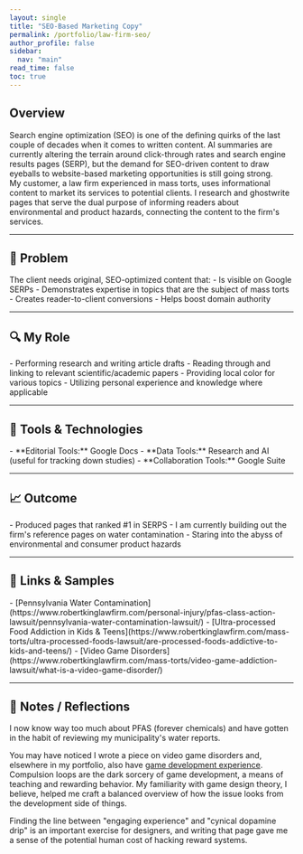 ```yaml
---
layout: single
title: "SEO-Based Marketing Copy"
permalink: /portfolio/law-firm-seo/
author_profile: false
sidebar:
  nav: "main"
read_time: false
toc: true
---
```


<h2 class="section-header">Overview  </h2>
Search engine optimization (SEO) is one of the defining quirks of the last couple of decades when it comes to written content. AI summaries are currently altering the terrain around click-through rates and search engine results pages (SERP), but the demand for SEO-driven content to draw eyeballs to website-based marketing opportunities is still going strong. 

<div class="callout-block">
My customer, a law firm experienced in mass torts, uses informational content to market its services to potential clients. I research and ghostwrite pages that serve the dual purpose of informing readers about environmental and product hazards, connecting the content to the firm's services. 
</div>

---

<h2 class="section-header"> 🧠 Problem </h2>
The client needs original, SEO-optimized content that:
- Is visible on Google SERPs
- Demonstrates expertise in topics that are the subject of mass torts
- Creates reader-to-client conversions
- Helps boost domain authority

---

<h2 class="section-header">🔍 My Role  </h2>
- Performing research and writing article drafts  
- Reading through and linking to relevant scientific/academic papers
- Providing local color for various topics
- Utilizing personal experience and knowledge where applicable

---

<h2 class="section-header"> 🔧 Tools & Technologies  </h2>
- **Editorial Tools:** Google Docs
- **Data Tools:** Research and AI (useful for tracking down studies)
- **Collaboration Tools:** Google Suite

---

<h2 class="section-header"> 📈 Outcome </h2>
- Produced pages that ranked #1 in SERPS
- I am currently building out the firm's reference pages on water contamination
- Staring into the abyss of environmental and consumer product hazards

---

<h2 class="section-header"> 📎 Links & Samples </h2>
- [Pennsylvania Water Contamination](https://www.robertkinglawfirm.com/personal-injury/pfas-class-action-lawsuit/pennsylvania-water-contamination-lawsuit/)  
- [Ultra-processed Food Addiction in Kids & Teens](https://www.robertkinglawfirm.com/mass-torts/ultra-processed-foods-lawsuit/are-processed-foods-addictive-to-kids-and-teens/)
- [Video Game Disorders](https://www.robertkinglawfirm.com/mass-torts/video-game-addiction-lawsuit/what-is-a-video-game-disorder/)

---

## 💬 Notes / Reflections
I now know way too much about PFAS (forever chemicals) and have gotten in the habit of reviewing my municipality's water reports. 

You may have noticed I wrote a piece on video game disorders and, elsewhere in my portfolio, also have [game development experience](/game-design). Compulsion loops are the dark sorcery of game development, a means of teaching and rewarding behavior. My familiarity with game design theory, I believe, helped me craft a balanced overview of how the issue looks from the development side of things. 

Finding the line between "engaging experience" and "cynical dopamine drip" is an important exercise for designers, and writing that page gave me a sense of the potential human cost of hacking reward systems.
